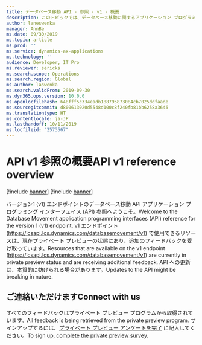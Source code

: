 ```yaml
---
title: データベース移動 API - 参照 - v1 - 概要
description: このトピックでは、データベース移動に関するアプリケーション プログラミング インターフェイス (API) バージョン 1 (v1) の参照資料を提供します。
author: laneswenka
manager: AnnBe
ms.date: 09/30/2019
ms.topic: article
ms.prod: ''
ms.service: dynamics-ax-applications
ms.technology: ''
audience: Developer, IT Pro
ms.reviewer: sericks
ms.search.scope: Operations
ms.search.region: Global
ms.author: laswenka
ms.search.validFrom: 2019-09-30
ms.dyn365.ops.version: 10.0.0
ms.openlocfilehash: 648fff5c334eadb188795873084cb7025ddfaade
ms.sourcegitcommit: d800613020d5548d100c8f240fb81bb6258a3646
ms.translationtype: HT
ms.contentlocale: ja-JP
ms.lasthandoff: 10/11/2019
ms.locfileid: "2573567"
---
```

# <a name="api-v1-reference-overview"></a><span data-ttu-id="e835e-103">API v1 参照の概要</span><span class="sxs-lookup"><span data-stu-id="e835e-103">API v1 reference overview</span></span>

[!include [banner](../../../includes/banner.md)]
[!include [banner](../../../includes/preview-banner.md)]

<span data-ttu-id="e835e-104">バージョン1 (v1) エンドポイントのデータベース移動 API アプリケーション プログラミング インターフェイス (API) 参照へようこそ。</span><span class="sxs-lookup"><span data-stu-id="e835e-104">Welcome to the Database Movement application programming interfaces (API) reference for the version 1 (v1) endpoint.</span></span> <span data-ttu-id="e835e-105">v1 エンドポイント (<https://lcsapi.lcs.dynamics.com/databasemovement/v1>) で使用できるリソースは、現在プライベート プレビューの状態にあり、追加のフィードバックを受け取っています。</span><span class="sxs-lookup"><span data-stu-id="e835e-105">Resources that are available on the v1 endpoint (<https://lcsapi.lcs.dynamics.com/databasemovement/v1>) are currently in private preview status and are receiving additional feedback.</span></span> <span data-ttu-id="e835e-106">API への更新は、本質的に妨げられる場合があります。</span><span class="sxs-lookup"><span data-stu-id="e835e-106">Updates to the API might be breaking in nature.</span></span>

## <a name="connect-with-us"></a><span data-ttu-id="e835e-107">ご連絡いただけます</span><span class="sxs-lookup"><span data-stu-id="e835e-107">Connect with us</span></span>

<span data-ttu-id="e835e-108">すべてのフィードバックはプライベート プレビュー プログラムから取得されています。</span><span class="sxs-lookup"><span data-stu-id="e835e-108">All feedback is being retrieved from the private preview program.</span></span> <span data-ttu-id="e835e-109">サインアップするには、[プライベート プレビュー アンケートを完了](https://aka.ms/SelfServiceDatabaseMovementPreview) に記入してください。</span><span class="sxs-lookup"><span data-stu-id="e835e-109">To sign up, [complete the private preview survey](https://aka.ms/SelfServiceDatabaseMovementPreview).</span></span>
